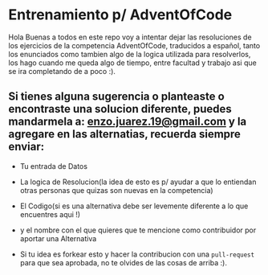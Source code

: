 # Entrenamiento p/ AdventOfCode

Hola Buenas a todos en este repo voy a intentar dejar las resoluciones de los ejercicios de la competencia AdventOfCode, traducidos a español, tanto los enunciados como tambien algo de la logica utilizada para resolverlos, los hago cuando me queda algo de tiempo, entre facultad y trabajo asi que se ira completando de a poco :).

## Si tienes alguna sugerencia o planteaste o encontraste una solucion diferente, puedes mandarmela a: enzo.juarez.19@gmail.com y la agregare en las alternatias, recuerda siempre enviar:

* Tu entrada de Datos
* La logica de Resolucion(la idea de esto es p/ ayudar a que lo entiendan otras personas que quizas son nuevas en la competencia)
* El Codigo(si es una alternativa debe ser levemente diferente a lo que encuentres aqui !)
* y el nombre con el que quieres que te mencione como contribuidor por aportar una Alternativa

* Si tu idea es forkear esto y hacer la contribucion con una  `pull-request` para que sea aprobada, no te olvides de las cosas de arriba :). 
